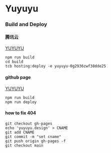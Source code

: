 # Yuyuyu

### Build and Deploy 

#### 腾讯云
[YUYUYU](https://yuyuyu-0g2936zwf38dde25-1258568418.tcloudbaseapp.com)
```
npm run build
cd build
tcb hosting:deploy -e yuyuyu-0g2936zwf38dde25
```

#### github page
[YUYUYU](http://yuyuyu.design/#/)
```
npm run build
npm run deploy
```

#### how to fix 404
```
git checkout gh-pages
echo 'yuyuyu.design' > CNAME
git add CNAME
git commit -m "set cname"
git push origin gh-pages -f
git checkout main
```